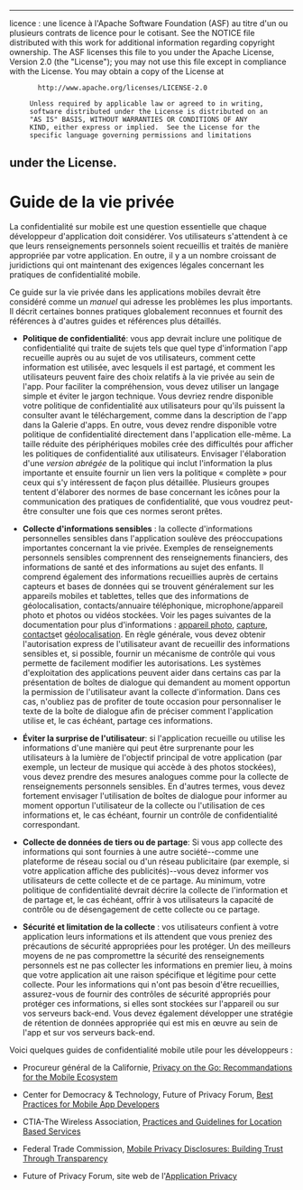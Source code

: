 * * *

licence : une licence à l'Apache Software Foundation (ASF) au titre d'un ou plusieurs contrats de licence pour le cotisant. See the NOTICE file distributed with this work for additional information regarding copyright ownership. The ASF licenses this file to you under the Apache License, Version 2.0 (the "License"); you may not use this file except in compliance with the License. You may obtain a copy of the License at

           http://www.apache.org/licenses/LICENSE-2.0
    
         Unless required by applicable law or agreed to in writing,
         software distributed under the License is distributed on an
         "AS IS" BASIS, WITHOUT WARRANTIES OR CONDITIONS OF ANY
         KIND, either express or implied.  See the License for the
         specific language governing permissions and limitations
    

## under the License.

# Guide de la vie privée

La confidentialité sur mobile est une question essentielle que chaque développeur d'application doit considérer. Vos utilisateurs s'attendent à ce que leurs renseignements personnels soient recueillis et traités de manière appropriée par votre application. En outre, il y a un nombre croissant de juridictions qui ont maintenant des exigences légales concernant les pratiques de confidentialité mobile.

Ce guide sur la vie privée dans les applications mobiles devrait être considéré comme un *manuel* qui adresse les problèmes les plus importants. Il décrit certaines bonnes pratiques globalement reconnues et fournit des références à d'autres guides et références plus détaillés.

*   **Politique de confidentialité**: vous app devrait inclure une politique de confidentialité qui traite de sujets tels que quel type d'information l'app recueille auprès ou au sujet de vos utilisateurs, comment cette information est utilisée, avec lesquels il est partagé, et comment les utilisateurs peuvent faire des choix relatifs à la vie privée au sein de l'app. Pour faciliter la compréhension, vous devez utiliser un langage simple et éviter le jargon technique. Vous devriez rendre disponible votre politique de confidentialité aux utilisateurs pour qu'ils puissent la consulter avant le téléchargement, comme dans la description de l'app dans la Galerie d'apps. En outre, vous devez rendre disponible votre politique de confidentialité directement dans l'application elle-même. La taille réduite des périphériques mobiles crée des difficultés pour afficher les politiques de confidentialité aux utilisateurs. Envisager l'élaboration d'une *version abrégée* de la politique qui inclut l'information la plus importante et ensuite fournir un lien vers la politique « complète » pour ceux qui s'y intéressent de façon plus détaillée. Plusieurs groupes tentent d'élaborer des normes de base concernant les icônes pour la communication des pratiques de confidentialité, que vous voudrez peut-être consulter une fois que ces normes seront prêtes.

*   **Collecte d'informations sensibles** : la collecte d'informations personnelles sensibles dans l'application soulève des préoccupations importantes concernant la vie privée. Exemples de renseignements personnels sensibles comprennent des renseignements financiers, des informations de santé et des informations au sujet des enfants. Il comprend également des informations recueillies auprès de certains capteurs et bases de données qui se trouvent généralement sur les appareils mobiles et tablettes, telles que des informations de géolocalisation, contacts/annuaire téléphonique, microphone/appareil photo et photos ou vidéos stockées. Voir les pages suivantes de la documentation pour plus d'informations : [appareil photo][1], [capture][2], [contacts][3]et [géolocalisation][4]. En règle générale, vous devez obtenir l'autorisation express de l'utilisateur avant de recueillir des informations sensibles et, si possible, fournir un mécanisme de contrôle qui vous permette de facilement modifier les autorisations. Les systèmes d'exploitation des applications peuvent aider dans certains cas par la présentation de boîtes de dialogue qui demandent au moment opportun la permission de l'utilisateur avant la collecte d'information. Dans ces cas, n'oubliez pas de profiter de toute occasion pour personnaliser le texte de la boîte de dialogue afin de préciser comment l'application utilise et, le cas échéant, partage ces informations.

*   **Éviter la surprise de l'utilisateur**: si l'application recueille ou utilise les informations d'une manière qui peut être surprenante pour les utilisateurs à la lumière de l'objectif principal de votre application (par exemple, un lecteur de musique qui accède à des photos stockées), vous devez prendre des mesures analogues comme pour la collecte de renseignements personnels sensibles. En d'autres termes, vous devez fortement envisager l'utilisation de boîtes de dialogue pour informer au moment opportun l'utilisateur de la collecte ou l'utilisation de ces informations et, le cas échéant, fournir un contrôle de confidentialité correspondant.

*   **Collecte de données de tiers ou de partage**: Si vous app collecte des informations qui sont fournies à une autre société--comme une plateforme de réseau social ou d'un réseau publicitaire (par exemple, si votre application affiche des publicités)--vous devez informer vos utilisateurs de cette collecte et de ce partage. Au minimum, votre politique de confidentialité devrait décrire la collecte de l'information et de partage et, le cas échéant, offrir à vos utilisateurs la capacité de contrôle ou de désengagement de cette collecte ou ce partage.

*   **Sécurité et limitation de la collecte** : vos utilisateurs confient à votre application leurs informations et ils attendent que vous preniez des précautions de sécurité appropriées pour les protéger. Un des meilleurs moyens de ne pas compromettre la sécurité des renseignements personnels est ne pas collecter les informations en premier lieu, à moins que votre application ait une raison spécifique et légitime pour cette collecte. Pour les informations qui n'ont pas besoin d'être recueillies, assurez-vous de fournir des contrôles de sécurité appropriés pour protéger ces informations, si elles sont stockées sur l'appareil ou sur vos serveurs back-end. Vous devez également développer une stratégie de rétention de données appropriée qui est mis en œuvre au sein de l'app et sur vos serveurs back-end.

 [1]: cordova_camera_camera.md.html
 [2]: cordova_media_capture_capture.md.html
 [3]: cordova_contacts_contacts.md.html
 [4]: cordova_geolocation_geolocation.md.html

Voici quelques guides de confidentialité mobile utile pour les développeurs :

*   Procureur général de la Californie, [Privacy on the Go: Recommandations for the Mobile Ecosystem][5]

*   Center for Democracy & Technology, Future of Privacy Forum, [Best Practices for Mobile App Developers][6]

*   CTIA-The Wireless Association, [Practices and Guidelines for Location Based Services][7]

*   Federal Trade Commission, [Mobile Privacy Disclosures: Building Trust Through Transparency][8]

*   Future of Privacy Forum, site web de l'[Application Privacy][9]

 [5]: http://oag.ca.gov/sites/all/files/pdfs/privacy/privacy_on_the_go.pdf
 [6]: http://www.futureofprivacy.org/wp-content/uploads/Best-Practices-for-Mobile-App-Developers_Final.pdf
 [7]: http://www.ctia.org/business_resources/wic/index.cfm/AID/11300
 [8]: http://www.ftc.gov/os/2013/02/130201mobileprivacyreport.pdf
 [9]: http://www.applicationprivacy.org